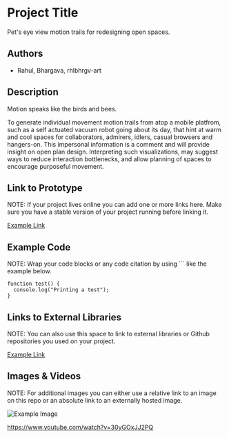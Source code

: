 # Project Title
Pet's eye view motion trails for redesigning open spaces.

## Authors
- Rahul, Bhargava, rhlbhrgv-art

## Description
Motion speaks like the birds and bees.

To generate individual movement motion trails from atop a mobile platfrom, such as a self actuated vacuum robot going about its day, that hint at warm and cool spaces for collaborators, admirers, idlers, casual browsers and hangers-on. This impersonal information is a comment and will provide insight on open plan design. Interpreting such visualizations, may suggest ways to reduce interaction bottlenecks, and allow planning of spaces to encourage purposeful movement.

## Link to Prototype
NOTE: If your project lives online you can add one or more links here. Make sure you have a stable version of your project running before linking it.

[Example Link](http://www.google.com "Example Link")

## Example Code
NOTE: Wrap your code blocks or any code citation by using ``` like the example below.
```
function test() {
  console.log("Printing a test");
}
```
## Links to External Libraries
 NOTE: You can also use this space to link to external libraries or Github repositories you used on your project.

[Example Link](http://www.google.com "Example Link")

## Images & Videos
NOTE: For additional images you can either use a relative link to an image on this repo or an absolute link to an externally hosted image.

![Example Image](project_images/cover.jpg?raw=true "Example Image")

https://www.youtube.com/watch?v=30yGOxJJ2PQ

